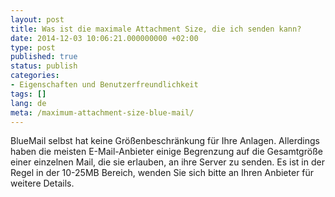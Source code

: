 ```yaml
---
layout: post
title: Was ist die maximale Attachment Size, die ich senden kann?
date: 2014-12-03 10:06:21.000000000 +02:00
type: post
published: true
status: publish
categories:
- Eigenschaften und Benutzerfreundlichkeit
tags: []
lang: de
meta: /maximum-attachment-size-blue-mail/
---
```


BlueMail selbst hat keine Größenbeschränkung für Ihre Anlagen. Allerdings haben die meisten E-Mail-Anbieter einige Begrenzung auf die Gesamtgröße einer einzelnen Mail, die sie erlauben, an ihre Server zu senden. Es ist in der Regel in der 10-25MB Bereich, wenden Sie sich bitte an Ihren Anbieter für weitere Details.
